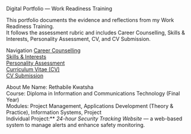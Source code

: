 Digital Portfolio — Work Readiness Training

This portfolio documents the evidence and reflections from my Work Readiness Training.  
It follows the assessment rubric and includes Career Counselling, Skills & Interests, Personality Assessment, CV, and CV Submission.  


 Navigation
 [Career Counselling](./career_counselling.md)  
 [Skills & Interests](./skills_interests.md)  
 [Personality Assessment](./personality.md)  
 [Curriculum Vitae (CV)](./cv.md)  
 [CV Submission](./submissions.md)  


About Me
Name: Rethabile Kwatsha  
Course: Diploma in Information and Communications Technology (Final Year)  
Modules: Project Management, Applications Development (Theory & Practice), Information Systems, Project  
Individual Project:** *24-hour Security Tracking Website* — a web-based system to manage alerts and enhance safety monitoring.  

